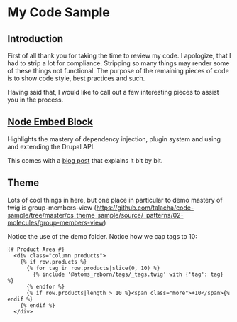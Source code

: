 # My Code Sample

## Introduction
First of all thank you for taking the time to review my code. I apologize, that I had to strip a lot
for compliance. Stripping so many things may render some of these things not functional.
The purpose of the remaining pieces of code is to show code style, best practices and such.

Having said that, I would like to call out a few interesting pieces to assist you in the process.

## [Node Embed Block](https://github.com/talacha/code-sample/blob/master/cs_node_embed/src/Plugin/Block/NodeEmbedBlock.php "Node Embed Block")

Highlights the mastery of dependency injection, plugin system and using and extending the Drupal API.

This comes with a [blog post](http://rob.cr/blog/how-create-custom-block-embeds-nodes-drupal-8) that explains it bit by bit.

## Theme

Lots of cool things in here, but one place in particular to demo mastery of twig is group-members-view (https://github.com/talacha/code-sample/tree/master/cs_theme_sample/source/_patterns/02-molecules/group-members-view)

Notice the use of the demo folder. Notice how we cap tags to 10:

```twig
{# Product Area #}
  <div class="column products">
    {% if row.products %}
      {% for tag in row.products|slice(0, 10) %}
        {% include '@atoms_reborn/tags/_tags.twig' with {'tag': tag} %}
      {% endfor %}
      {% if row.products|length > 10 %}<span class="more">+10</span>{% endif %}
    {% endif %}
  </div>
```


